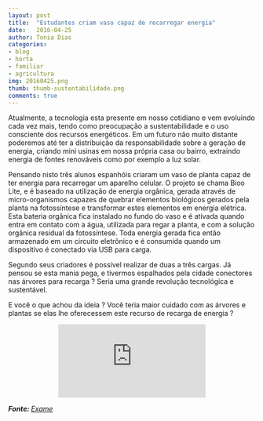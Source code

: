 ```yaml
---
layout: post
title:  "Estudantes criam vaso capaz de recarregar energia"
date:   2016-04-25
author: Tonia Dias
categories: 
- blog
- horta
- familiar
- agricultura
img: 20160425.png
thumb: thumb-sustentabilidade.png
comments: true
---
```


Atualmente, a tecnologia esta presente em nosso cotidiano e vem evoluindo cada vez mais, tendo como preocupação a sustentabilidade e o uso consciente dos recursos energéticos. Em um futuro não muito distante poderemos até ter a distribuição da responsabilidade sobre a geração de energia, criando mini usinas em nossa própria casa ou bairro, extraindo energia de fontes renováveis como por exemplo a luz solar. <!--more-->

Pensando nisto três alunos espanhóis criaram um vaso de planta capaz de ter energia para recarregar um aparelho celular. O projeto se chama Bioo Lite, e é baseado na utilização de energia orgânica, gerada através de micro-organismos capazes de quebrar elementos biológicos gerados pela planta na fotossíntese e transformar estes elementos em energia elétrica. Esta bateria orgânica fica instalado no fundo do vaso e é ativada quando entra em contato com a água, utilizada para regar a planta, e com a solução orgânica residual da fotossíntese. Toda energia gerada fica então armazenado em um circuito eletrônico e é consumida quando um dispositivo é conectado via USB para carga.

Segundo seus criadores é possível realizar de duas a três cargas. Já pensou se esta mania pega, e tivermos espalhados pela cidade conectores nas árvores para recarga ? Seria uma grande revolução tecnológica e sustentável.

E você o que achou da ideia ? Você teria maior cuidado com as árvores e plantas se elas lhe oferecessem este recurso de recarga de energia ?

<p align="center">
    <iframe class="videoFrame" src="https://www.youtube.com/watch?v=QO1p32B-pqk&feature=youtu.be" frameborder="0" allowfullscreen></iframe>
</p>

<i><b>Fonte: </b><a href="http://exame.abril.com.br/tecnologia/noticias/estudantes-criam-vaso-de-planta-que-recarrega-celular-veja">Exame</a></i>